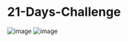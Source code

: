 # 21-Days-Challenge
![image](https://user-images.githubusercontent.com/121102776/211019894-5d518009-a013-41f9-a774-1073465e9ae4.png)
![image](https://user-images.githubusercontent.com/121102776/211020374-ce5cbb9f-3a63-45a8-a0a2-213a39593fa7.png)